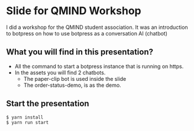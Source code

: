 # Slide for QMIND Workshop

I did a workshop for the QMIND student association. It was an introduction to botpress on how to use botpress as a conversation AI (chatbot)

## What you will find in  this presentation?

- All the command to start a botpress instance that is running on https.
- In the assets you will find 2 chatbots.
    - The paper-clip bot is used inside the slide
    - The order-status-demo, is as the demo.


## Start the presentation

```
$ yarn install
$ yarn run start
```